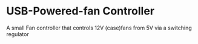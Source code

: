 # USB-Powered-fan Controller
 A small Fan controller that controls 12V (case)fans from 5V via a switching regulator

